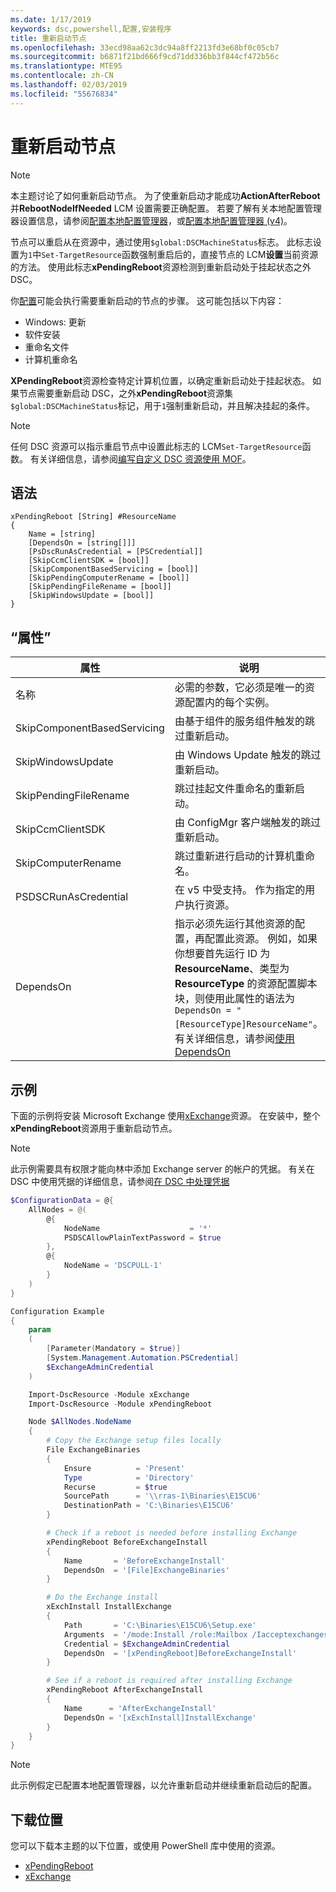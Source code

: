 ```yaml
---
ms.date: 1/17/2019
keywords: dsc,powershell,配置,安装程序
title: 重新启动节点
ms.openlocfilehash: 33ecd98aa62c3dc94a8ff2213fd3e68bf0c05cb7
ms.sourcegitcommit: b6871f21bd666f9cd71dd336bb3f844cf472b56c
ms.translationtype: MTE95
ms.contentlocale: zh-CN
ms.lasthandoff: 02/03/2019
ms.locfileid: "55676834"
---
```

# <a name="reboot-a-node"></a>重新启动节点

> [!NOTE]
> 本主题讨论了如何重新启动节点。 为了使重新启动才能成功**ActionAfterReboot**并**RebootNodeIfNeeded** LCM 设置需要正确配置。
> 若要了解有关本地配置管理器设置信息，请参阅[配置本地配置管理器](../managing-nodes/metaConfig.md)，或[配置本地配置管理器 (v4)](../managing-nodes/metaConfig4.md)。

节点可以重启从在资源中，通过使用`$global:DSCMachineStatus`标志。 此标志设置为`1`中`Set-TargetResource`函数强制重启后的，直接节点的 LCM**设置**当前资源的方法。 使用此标志**xPendingReboot**资源检测到重新启动处于挂起状态之外 DSC。

你[配置](configurations.md)可能会执行需要重新启动的节点的步骤。 这可能包括以下内容：

- Windows: 更新
- 软件安装
- 重命名文件
- 计算机重命名

**XPendingReboot**资源检查特定计算机位置，以确定重新启动处于挂起状态。 如果节点需要重新启动 DSC，之外**xPendingReboot**资源集`$global:DSCMachineStatus`标记，用于`1`强制重新启动，并且解决挂起的条件。

> [!NOTE]
> 任何 DSC 资源可以指示重启节点中设置此标志的 LCM`Set-TargetResource`函数。 有关详细信息，请参阅[编写自定义 DSC 资源使用 MOF](../resources/authoringResourceMOF.md)。

## <a name="syntax"></a>语法

```
xPendingReboot [String] #ResourceName
{
    Name = [string]
    [DependsOn = [string[]]]
    [PsDscRunAsCredential = [PSCredential]]
    [SkipCcmClientSDK = [bool]]
    [SkipComponentBasedServicing = [bool]]
    [SkipPendingComputerRename = [bool]]
    [SkipPendingFileRename = [bool]]
    [SkipWindowsUpdate = [bool]]
}
```

## <a name="properties"></a>“属性”

| 属性 | 说明 |
| --- | --- |
| 名称| 必需的参数，它必须是唯一的资源配置内的每个实例。|
| SkipComponentBasedServicing | 由基于组件的服务组件触发的跳过重新启动。 |
| SkipWindowsUpdate | 由 Windows Update 触发的跳过重新启动。|
| SkipPendingFileRename | 跳过挂起文件重命名的重新启动。 |
| SkipCcmClientSDK | 由 ConfigMgr 客户端触发的跳过重新启动。 |
| SkipComputerRename | 跳过重新进行启动的计算机重命名。 |
| PSDSCRunAsCredential | 在 v5 中受支持。 作为指定的用户执行资源。 |
| DependsOn | 指示必须先运行其他资源的配置，再配置此资源。 例如，如果你想要首先运行 ID 为 **ResourceName**、类型为 **ResourceType** 的资源配置脚本块，则使用此属性的语法为 `DependsOn = "[ResourceType]ResourceName"`。 有关详细信息，请参阅[使用 DependsOn](resource-depends-on.md)|

## <a name="example"></a>示例

下面的示例将安装 Microsoft Exchange 使用[xExchange](https://github.com/PowerShell/xExchange)资源。
在安装中，整个**xPendingReboot**资源用于重新启动节点。

> [!NOTE]
> 此示例需要具有权限才能向林中添加 Exchange server 的帐户的凭据。 有关在 DSC 中使用凭据的详细信息，请参阅[在 DSC 中处理凭据](../configurations/configDataCredentials.md)

```powershell
$ConfigurationData = @{
    AllNodes = @(
        @{
            NodeName                    = '*'
            PSDSCAllowPlainTextPassword = $true
        },
        @{
            NodeName = 'DSCPULL-1'
        }
    )
}

Configuration Example
{
    param
    (
        [Parameter(Mandatory = $true)]
        [System.Management.Automation.PSCredential]
        $ExchangeAdminCredential
    )

    Import-DscResource -Module xExchange
    Import-DscResource -Module xPendingReboot

    Node $AllNodes.NodeName
    {
        # Copy the Exchange setup files locally
        File ExchangeBinaries
        {
            Ensure          = 'Present'
            Type            = 'Directory'
            Recurse         = $true
            SourcePath      = '\\rras-1\Binaries\E15CU6'
            DestinationPath = 'C:\Binaries\E15CU6'
        }

        # Check if a reboot is needed before installing Exchange
        xPendingReboot BeforeExchangeInstall
        {
            Name       = 'BeforeExchangeInstall'
            DependsOn  = '[File]ExchangeBinaries'
        }

        # Do the Exchange install
        xExchInstall InstallExchange
        {
            Path       = 'C:\Binaries\E15CU6\Setup.exe'
            Arguments  = '/mode:Install /role:Mailbox /Iacceptexchangeserverlicenseterms'
            Credential = $ExchangeAdminCredential
            DependsOn  = '[xPendingReboot]BeforeExchangeInstall'
        }

        # See if a reboot is required after installing Exchange
        xPendingReboot AfterExchangeInstall
        {
            Name      = 'AfterExchangeInstall'
            DependsOn = '[xExchInstall]InstallExchange'
        }
    }
}
```

> [!NOTE]
> 此示例假定已配置本地配置管理器，以允许重新启动并继续重新启动后的配置。

## <a name="where-to-download"></a>下载位置

您可以下载本主题的以下位置，或使用 PowerShell 库中使用的资源。

- [xPendingReboot](https://github.com/PowerShell/xPendingReboot)
- [xExchange](https://github.com/PowerShell/xExchange)
